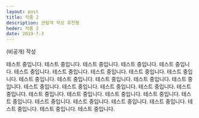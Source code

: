 ```yaml
---
layout: post
title: 작품 2
description: 관람객 작성 추천평
heder: 작품 2
date: 2019-7-3
---
```

(비공개) 작성


테스트 중입니다. 테스트 중입니다. 테스트 중입니다. 테스트 중입니다. 테스트 중입니다. 테스트 중입니다. 테스트 중입니다. 테스트 중입니다. 테스트 중입니다. 테스트 중입니다. 테스트 중입니다. 테스트 중입니다. 테스트 중입니다. 테스트 중입니다. 테스트 중입니다. 테스트 중입니다. 
테스트 중입니다. 테스트 중입니다. 테스트 중입니다. 테스트 중입니다. 테스트 중입니다. 테스트 중입니다. 테스트 중입니다. 테스트 중입니다. 테스트 중입니다. 테스트 중입니다. 테스트 중입니다. 테스트 중입니다. 테스트 중입니다. 테스트 중입니다. 테스트 중입니다. 테스트 중입니다. 